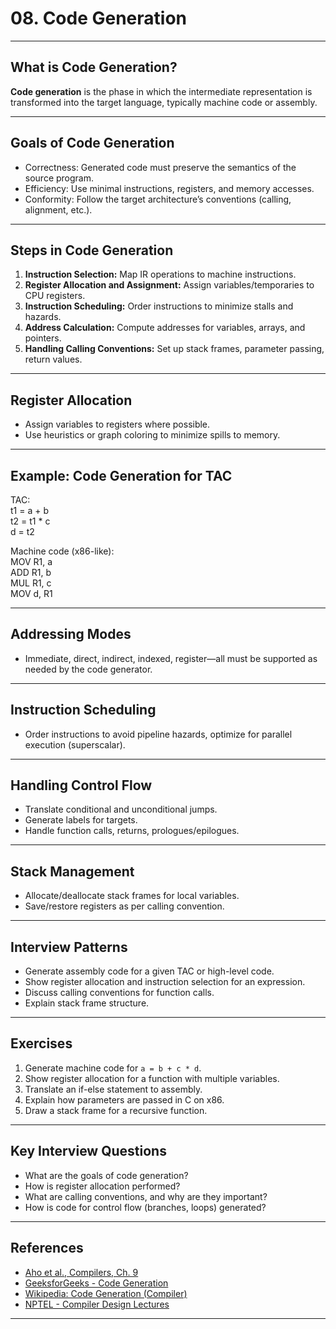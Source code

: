# 08. Code Generation

---

## What is Code Generation?

**Code generation** is the phase in which the intermediate representation is transformed into the target language, typically machine code or assembly.

---

## Goals of Code Generation

- Correctness: Generated code must preserve the semantics of the source program.
- Efficiency: Use minimal instructions, registers, and memory accesses.
- Conformity: Follow the target architecture’s conventions (calling, alignment, etc.).

---

## Steps in Code Generation

1. **Instruction Selection:** Map IR operations to machine instructions.
2. **Register Allocation and Assignment:** Assign variables/temporaries to CPU registers.
3. **Instruction Scheduling:** Order instructions to minimize stalls and hazards.
4. **Address Calculation:** Compute addresses for variables, arrays, and pointers.
5. **Handling Calling Conventions:** Set up stack frames, parameter passing, return values.

---

## Register Allocation

- Assign variables to registers where possible.
- Use heuristics or graph coloring to minimize spills to memory.

---

## Example: Code Generation for TAC

TAC:  
    t1 = a + b  
    t2 = t1 * c  
    d = t2

Machine code (x86-like):  
    MOV R1, a  
    ADD R1, b  
    MUL R1, c  
    MOV d, R1

---

## Addressing Modes

- Immediate, direct, indirect, indexed, register—all must be supported as needed by the code generator.

---

## Instruction Scheduling

- Order instructions to avoid pipeline hazards, optimize for parallel execution (superscalar).

---

## Handling Control Flow

- Translate conditional and unconditional jumps.
- Generate labels for targets.
- Handle function calls, returns, prologues/epilogues.

---

## Stack Management

- Allocate/deallocate stack frames for local variables.
- Save/restore registers as per calling convention.

---

## Interview Patterns

- Generate assembly code for a given TAC or high-level code.
- Show register allocation and instruction selection for an expression.
- Discuss calling conventions for function calls.
- Explain stack frame structure.

---

## Exercises

1. Generate machine code for `a = b + c * d`.
2. Show register allocation for a function with multiple variables.
3. Translate an if-else statement to assembly.
4. Explain how parameters are passed in C on x86.
5. Draw a stack frame for a recursive function.

---

## Key Interview Questions

- What are the goals of code generation?
- How is register allocation performed?
- What are calling conventions, and why are they important?
- How is code for control flow (branches, loops) generated?

---

## References

- [Aho et al., Compilers, Ch. 9](https://www.pearson.com/en-us/subject-catalog/p/compilers-principles-techniques-and-tools-global-edition/P200000001288/9781292100555)
- [GeeksforGeeks - Code Generation](https://www.geeksforgeeks.org/code-generation-in-compiler-design/)
- [Wikipedia: Code Generation (Compiler)](https://en.wikipedia.org/wiki/Code_generation_(compiler))
- [NPTEL - Compiler Design Lectures](https://nptel.ac.in/courses/106/105/106105190/)

---
